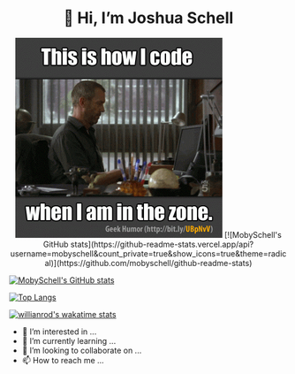 <h1 align="center">👋 Hi, I’m Joshua Schell</h1>

<div align="center">
  <img alt="coding how it's done" src="https://github.com/MobySchell/MobySchell/blob/master/github/giphy.gif" />
  [![MobySchell's GitHub stats](https://github-readme-stats.vercel.app/api?username=mobyschell&count_private=true&show_icons=true&theme=radical)](https://github.com/mobyschell/github-readme-stats)
</div>

[![MobySchell's GitHub stats](https://github-readme-stats.vercel.app/api?username=mobyschell&count_private=true&show_icons=true&theme=radical)](https://github.com/mobyschell/github-readme-stats)

[![Top Langs](https://github-readme-stats.vercel.app/api/top-langs/?username=mobyschell&layout=compact)](https://github.com/mobyschell/github-readme-stats)

[![willianrod's wakatime stats](https://github-readme-stats.vercel.app/api/wakatime?username=mobyschell)](https://github.com/mobyschell/github-readme-stats)

- 👀 I’m interested in ...
- 🌱 I’m currently learning ...
- 💞️ I’m looking to collaborate on ...
- 📫 How to reach me ...

<!---
MobySchell/MobySchell is a ✨ special ✨ repository because its `README.md` (this file) appears on your GitHub profile.
You can click the Preview link to take a look at your changes.
--->
